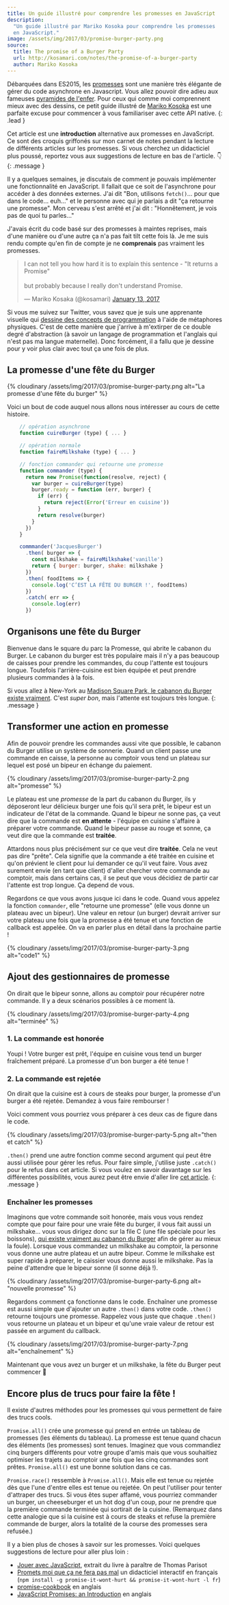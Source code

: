 ```yaml
---
title: Un guide illustré pour comprendre les promesses en JavaScript
description:
  "Un guide illustré par Mariko Kosoka pour comprendre les promesses
  en JavaScript."
image: /assets/img/2017/03/promise-burger-party.png
source:
  title: The promise of a Burger Party
  url: http://kosamari.com/notes/the-promise-of-a-burger-party
  author: Mariko Kosoka
---
```


Débarquées dans ES2015, les
[promesses](https://oncletom.io/node.js/chapter-02/index.html#primitive-promise)
sont une manière très élégante de gérer du code asynchrone en Javascript. Vous
allez pouvoir dire adieu aux fameuses [pyramides de
l'enfer](https://vimeo.com/49221062#t=154s). Pour ceux qui comme moi comprennent
mieux avec des dessins, ce petit guide illustré de [Mariko
Kosoka](http://kosamari.com/) est une parfaite excuse pour commencer à vous
familiariser avec cette API native.
{: .lead }

Cet article est une **introduction** alternative aux promesses en JavaScript. Ce
sont des croquis griffonés sur mon carnet de notes pendant la lecture de
différents articles sur les promesses. Si vous cherchez un didacticiel plus
poussé, reportez vous aux suggestions de lecture en bas de l'article. 👇
{: .message }

Il y a quelques semaines, je discutais de comment je pouvais implémenter une
fonctionnalité en JavaScript. Il fallait que ce soit de l'asynchrone pour
accéder à des données externes. J'ai dit "Bon, utilisons `fetch()`… pour que
dans le code… euh…" et le personne avec qui je parlais a dit "ça retourne une
promesse". Mon cerveau s'est arrêté et j'ai dit : "Honnêtement, je vois pas de
quoi tu parles…"

J'avais écrit du code basé sur des promesses à maintes reprises, mais d'une
manière ou d'une autre ça n'a pas fait tilt cette fois là. Je me suis rendu
compte qu'en fin de compte je ne **comprenais** pas vraiment les promesses.

<blockquote class="twitter-tweet" data-lang="en"> <p lang="en" dir="ltr">I can
not tell you how hard it is to explain this sentence - &quot;It returns a
Promise&quot;<br><br>but probably because I really don&#39;t understand
Promise.</p>&mdash; Mariko Kosaka (@kosamari) <a
href="https://twitter.com/kosamari/status/819972802220589056">January 13,
2017</a> </blockquote> <script async
src="https://platform.twitter.com/widgets.js" charset="utf-8"></script>

Si vous me suivez sur Twitter, vous savez que je suis une apprenante visuelle
qui [dessine des concepts de
programmation](https://twitter.com/kosamari/status/806941856777011200) à l'aide
de métaphores physiques. C'est de cette manière que j'arrive à m'extirper de ce
double degré d'abstraction (à savoir un langage de programmation et l'anglais
qui n'est pas ma langue maternelle). Donc forcément, il a fallu que je dessine
pour y voir plus clair avec tout ça une fois de plus.

## La promesse d'une fête du Burger

{% cloudinary /assets/img/2017/03/promise-burger-party.png alt="La promesse d'une fête du burger" %}

Voici un bout de code auquel nous allons nous intéresser au cours de cette
histoire.

```js
    // opération asynchrone
    function cuireBurger (type) { ... }

    // opération normale
    function faireMilkshake (type) { ... }

    // fonction commander qui retourne une promesse
    function commander (type) {
      return new Promise(function(resolve, reject) {
        var burger = cuireBurger(type)
        burger.ready = function (err, burger) {
          if (err) {
            return reject(Error('Erreur en cuisine'))
          }
          return resolve(burger)
        }
      })
    }

    commmander('JacquesBurger')
      .then( burger => {
        const milkshake = faireMilkshake('vanille')
        return { burger: burger, shake: milkshake }
      })
      .then( foodItems => {
        console.log('C’EST LA FÊTE DU BURGER !', foodItems)
      })
      .catch( err => {
        console.log(err)
      })
```

## Organisons une fête du Burger

Bienvenue dans le square du parc la Promesse, qui abrite le cabanon du Burger.
Le cabanon du burger est très populaire mais il n'y a pas beaucoup de caisses
pour prendre les commandes, du coup l'attente est toujours longue. Toutefois
l'arrière-cuisine est bien équipée et peut prendre plusieurs commandes à la
fois.

Si vous allez à New-York au [Madison Square Park, le cabanon du Burger existe
vraiment](http://www.foodsmackdown.com/2011/08/shake-shack-new-york-madison-square-park/).
C'est *super bon*, mais l'attente est toujours très longue.
{: .message }

## Transformer une action en promesse

Afin de pouvoir prendre les commandes aussi vite que possible, le cabanon du
Burger utilise un système de sonnerie. Quand un client passe une commande en
caisse, la personne au comptoir vous tend un plateau sur lequel est posé un
bipeur en échange du paiement.

{% cloudinary /assets/img/2017/03/promise-burger-party-2.png
alt="promesse" %}

Le plateau est une *promesse* de la part du cabanon du Burger, ils y déposeront
leur délicieux burger une fois qu'il sera prêt, le bipeur est un indicateur de
l'état de la commande. Quand le bipeur ne sonne pas, ça veut dire que la
commande est **en attente** - l'équipe en cuisine s'affaire à préparer votre
commande. Quand le bipeur passe au rouge et sonne, ça veut dire que la commande
est **traitée**.

Attardons nous plus précisément sur ce que veut dire **traitée**. Cela ne veut
pas dire "prête". Cela signifie que la commande a été traitée en cuisine et
qu'on prévient le client pour lui demander ce qu'il veut faire. Vous avez
surement envie (en tant que client) d'aller chercher votre commande au comptoir,
mais dans certains cas, il se peut que vous décidiez de partir car l'attente est
trop longue. Ça depend de vous.

Regardons ce que vous avons jusque ici dans le code. Quand vous appelez la
fonction `commander`, elle "retourne une promesse" (elle vous donne un plateau
avec un bipeur). Une valeur en retour (un burger) devrait arriver sur votre
plateau une fois que la promesse a été tenue et une fonction de callback est
appelée. On va en parler plus en détail dans la prochaine partie !

{% cloudinary /assets/img/2017/03/promise-burger-party-3.png alt="code1" %}

## Ajout des gestionnaires de promesse

On dirait que le bipeur sonne, allons au comptoir pour récupérer notre commande.
Il y a deux scénarios possibles à ce moment là.

{% cloudinary /assets/img/2017/03/promise-burger-party-4.png alt="terminée" %}

### 1. La commande est honorée

Youpi ! Votre burger est prêt, l'équipe en cuisine vous tend un burger
fraîchement préparé. La promesse d'un bon burger a été tenue !

### 2. La commande est rejetée

On dirait que la cuisine est à cours de steaks pour burger, la promesse d'un
burger a été rejetée. Demandez à vous faire rembourser !

Voici comment vous pourriez vous préparer à ces deux cas de figure dans le code.

{% cloudinary /assets/img/2017/03/promise-burger-party-5.png alt="then et catch" %}

`.then()` prend une autre fonction comme second argument qui peut être aussi
utilisée pour gérer les refus. Pour faire simple, j'utilise juste `.catch()`
pour le refus dans cet article. Si vous voulez en savoir davantage sur les
différentes possibilités, vous aurez peut être envie d'aller lire [cet
article](https://developers.google.com/web/fundamentals/getting-started/primers/promises#error_handling).
{: .message }

### Enchaîner les promesses

Imaginons que votre commande soit honorée, mais vous vous rendez compte que pour
faire pour une vraie fête du burger, il vous fait aussi un milkshake… vous vous
dirigez donc sur la file C (une file spéciale pour les boissons), [qui existe
vraiment au cabanon du
Burger](http://midtownlunch.com/2010/08/02/midtown-times-square-shake-shack-finally-add-a-c-line/)
afin de gérer au mieux la foule). Lorsque vous commandez un milkshake au
comptoir, la personne vous donne une autre plateau et un autre bipeur. Comme le
milkshake est super rapide à préparer, le caissier vous donne aussi le
milkshake. Pas la peine d'attendre que le bipeur sonne (il sonne déjà !).

{% cloudinary /assets/img/2017/03/promise-burger-party-6.png
alt= "nouvelle promesse" %}

Regardons comment ça fonctionne dans le code. Enchaîner une promesse est aussi
simple que d'ajouter un autre `.then()` dans votre code. `.then()` retourne
toujours une promesse. Rappelez vous juste que chaque `.then()` vous retourne un
plateau et un bipeur et qu'une vraie valeur de retour est passée en argument du
callback.

{% cloudinary /assets/img/2017/03/promise-burger-party-7.png
alt="enchaînement" %}

Maintenant que vous avez un burger et un milkshake, la fête du Burger peut
commencer 🎉

## Encore plus de trucs pour faire la fête !

Il existe d'autres méthodes pour les promesses qui vous permettent de faire des
trucs cools.

`Promise.all()` crée une promesse qui prend en entrée un tableau de promesses
(les éléments du tableau). La promesse est tenue quand chacun des éléments (les
promesses) sont tenues. Imaginez que vous commandiez cinq burgers différents
pour votre groupe d'amis mais que vous souhaitiez optimiser les trajets au
comptoir une fois que les cinq commandes sont prêtes. `Promise.all()` est une
bonne solution dans ce cas.

`Promise.race()` ressemble à `Promise.all()`. Mais elle est tenue ou rejetée dès
que l'une d'entre elles est tenue ou rejetée. On peut l'utiliser pour tenter
d'attraper des trucs. Si vous êtes super affamé, vous pourriez commander un
burger, un cheeseburger et un hot dog d'un coup, pour ne prendre que la première
commande terminée qui sortirait de la cuisine. (Remarquez dans cette analogie
que si la cuisine est à cours de steaks et refuse la première commande de
burger, alors la totalité de la course des promesses sera refusée.)

Il y a bien plus de choses à savoir sur les promesses. Voici quelques
suggestions de lecture pour aller plus loin :

* [Jouer avec JavaScript](https://oncletom.io/node.js/chapter-03/#promise),
  extrait du livre à paraître de Thomas Parisot
* [Promets moi que ça ne fera pas mal](https://github.com/stevekane/promise-it-wont-hurt)
  un didacticiel interactif en français
  (`npm install -g promise-it-wont-hurt && promise-it-wont-hurt -l fr`)
* [promise-cookbook](https://github.com/mattdesl/promise-cookbook/blob/master/README.md)
  en anglais
* [JavaScript Promises: an Introduction](https://developers.google.com/web/fundamentals/getting-started/primers/promises)
  en anglais

